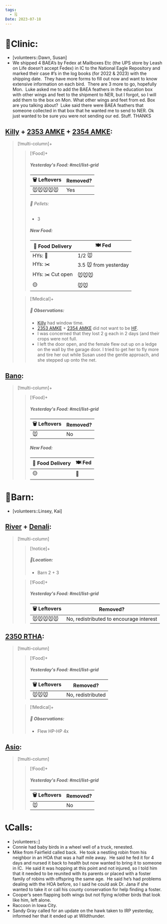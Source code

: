 ```yaml
---
tags:
  - 🗒️
Date: 2023-07-18
---
```


# 🏥Clinic:
- [volunteers::Dawn, Susan]
- We shipped 4 BAEA’s by Fedex at Mailboxes Etc (the UPS store by Leash on Life doesn’t accept Fedex) in IC to the National Eagle Repository and marked their case #’s in the log books (for 2022 & 2023) with the shipping date.  They have more forms to fill out now and want to know extensive information on each bird.  There are 3 more to go, hopefully Mon.  Luke asked me to add the BAEA feathers in the education box with other wings and feet to the shipment to NER, but I forgot, so I will add them to the box on Mon. What other wings and feet from ed. Box are you talking about?  Luke said there were BAEA feathers that someone collected in that box that he wanted me to send to NER. Ok just wanted to be sure you were not sending our ed. Stuff. THANKS

## [Killy](../RARE%20Birds/Ed%20Birds/Killy.md) + [2353 AMKE](../RARE%20Birds/2353%20AMKE.md) + [2354 AMKE](../RARE%20Birds/2354%20AMKE.md):
> [!multi-column]+
>
>> [!Food]+
>> ##### Yesterday's Food: #mcl/list-grid
>> |🗑️ Leftovers| Removed?
>> |---|---|
>>|🐭🐭🐭🐭🐭|Yes
>>
>>###### 💩 Pellets:
>>- 3
>>
>> ##### New Food:
>> |🚚 Food Delivery| 🍽️ Fed|
>> |---|---|
>>|HYs: 🫱|1/2 🐭|
>>|HYs: ✂️|3.5 🐭 from yesterday|
>>|HYs: ✂️ Cut open|🐭🐭🐭|
>>|🟡|🐭🐭|
>
>> [!Medical]+
>> ##### 🔭 Observations:
>> - [Killy](../RARE%20Birds/Ed%20Birds/Killy.md) had window time.
>> - [2353 AMKE](../RARE%20Birds/2353%20AMKE.md) + [2354 AMKE](../RARE%20Birds/2354%20AMKE.md) did not want to be [HF](../Admin/Codes/Handfed.md).
>> - I was concerned that they lost 2 g each in 2 days (and their crops were not full.
>> - I left the door open, and the female flew out up on a ledge on the wall by the garage door. I tried to get her to fly more and tire her out while Susan used the gentle approach, and she stepped up onto the net.

## [Bano](../RARE%20Birds/Ed%20Birds/Bano.md):
> [!multi-column]+
>
>> [!Food]+
>> ##### Yesterday's Food: #mcl/list-grid
>> |🗑️ Leftovers| Removed?
>> |---|---|
>>|🐭|No
>>
>> ##### New Food:
>> |🚚 Food Delivery| 🍽️ Fed|
>> |---|---|
>>|🟡|🐀

# 🏡Barn:
- [volunteers::Linsey, Kai]

## [River](../RARE%20Birds/Ed%20Birds/River.md) + [Denali](../RARE%20Birds/Ed%20Birds/Denali.md):
> [!multi-column]
>
>> [!notice]+
>> ##### 📍Location:
>>- Barn 2 + 3
>
>> [!Food]+
>> ##### Yesterday's Food: #mcl/list-grid
>> |🗑️ Leftovers| Removed?
>> |---|---|
>>|🐭🐭🐭🐭🐭|No, redistributed to encourage interest

## [2350 RTHA](../RARE%20Birds/2350%20RTHA.md):
> [!multi-column]
>
>> [!Food]+
>> ##### Yesterday's Food: #mcl/list-grid
>> |🗑️ Leftovers| Removed?
>> |---|---|
>>|🐭🐭🐭|No, redistributed
>
>> [!Medical]+
>> ##### 🔭 Observations:
>> - Flew HP-HP 4x

## [Asio](../RARE%20Birds/Ed%20Birds/Asio.md):
> [!multi-column]
>
>> [!Food]+
>> ##### Yesterday's Food: #mcl/list-grid
>> |🗑️ Leftovers| Removed?
>> |---|---|
>>|🐭|No

# 📞Calls:
- [volunteers::]
- Connie had baby birds in a wheel well of a truck, renested.  
- Mike from Fairfield called back.  He took a nestling robin from his neighbor in an HOA that was a half mile away.  He said he fed it for 4 days and nursed it back to health but now wanted to bring it to someone in IC.  He said it was hopping at this point and not injured, so I told him that it needed to be reunited with its parents or placed with a foster family of robins with offspring the same age.  He said he’s had problems dealing with the HOA before, so I said he could ask Dr. Jana if she wanted to take it or call his county conservation for help finding a foster.
- Cooper’s seen flapping both wings but not flying w/other birds that look like him, left alone.
- Raccoon in Iowa City. 
- Sandy Gray called for an update on the hawk taken to IRP yesterday, informed her that it ended up at Wildthunder.


